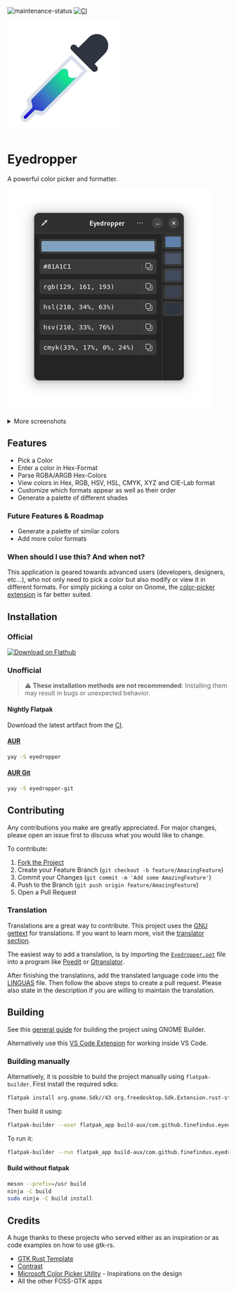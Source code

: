 ![maintenance-status](https://img.shields.io/badge/maintenance-actively--developed-brightgreen.svg)
[![CI](https://github.com/FineFindus/eyedropper/actions/workflows/ci.yml/badge.svg)](https://github.com/FineFindus/eyedropper/actions/workflows/ci.yml)

![Eyedropper](data/icons/com.github.finefindus.eyedropper.svg)

# Eyedropper

A powerful color picker and formatter.

![Dark UI](data/resources/screenshots/main_window_ui_dark.png)

<details>
  <summary>More screenshots</summary>

![Light UI](data/resources/screenshots/main_window_ui_light.png)

![Customize the shown formats (Dark UI)](data/resources/screenshots/customized_formats_dark.png)

![Customize the shown formats (Light UI)](data/resources/screenshots/customized_formats_light.png)

![Generate Color Palettes](data/resources/screenshots/palette_dialog_dark.png)

![Preferences](data/resources/screenshots/preference_window_dark.png)

</details>

## Features

- Pick a Color
- Enter a color in Hex-Format
- Parse RGBA/ARGB Hex-Colors
- View colors in Hex, RGB, HSV, HSL, CMYK, XYZ and CIE-Lab format
- Customize which formats appear as well as their order
- Generate a palette of different shades

### Future Features & Roadmap

- Generate a palette of similar colors
- Add more color formats

### When should I use this? And when not?

This application is geared towards advanced users (developers, designers, etc…), who not only need to pick a color but also modify or view it in different formats. For simply picking a color on Gnome, the [color-picker extension](https://github.com/tuberry/color-picker) is far better suited.

## Installation

### Official
<a href='https://flathub.org/apps/details/com.github.finefindus.eyedropper'><img width='240' alt='Download on Flathub' src='https://flathub.org/assets/badges/flathub-badge-i-en.png'/></a>


### Unofficial

> :warning: **These installation methods are not recommended**: Installing them may result in bugs or unexpected behavior.

#### Nightly Flatpak

Download the latest artifact from the [CI](https://github.com/FineFindus/eyedropper/actions/workflows/ci.yml).

#### [AUR](https://aur.archlinux.org/packages/eyedropper)

```sh
yay -S eyedropper
```

#### [AUR Git](https://aur.archlinux.org/packages/eyedropper-git)

```sh
yay -S eyedropper-git
```


## Contributing

Any contributions you make are greatly appreciated. For major changes, please open an issue first to discuss what you would like to change.

To contribute:

1. [Fork the Project](https://github.com/FineFindus/eyedropper/fork)
2. Create your Feature Branch (`git checkout -b feature/AmazingFeature`)
3. Commit your Changes (`git commit -m 'Add some AmazingFeature'`)
4. Push to the Branch (`git push origin feature/AmazingFeature`)
5. Open a Pull Request

### Translation

Translations are a great way to contribute. This project uses the [GNU gettext](https://www.gnu.org/software/gettext/manual/html_node/index.html#SEC_Contents) for translations. If you want to learn more, visit the [translator section](https://www.gnu.org/software/gettext/manual/html_node/Translators.html#Translators).

The easiest way to add a translation, is by importing the [`Eyedropper.pot`](po/Eyedropper.pot) file into a program like [Poedit](https://poedit.net) or [Gtranslator](https://gitlab.gnome.org/GNOME/gtranslator/).

After finishing the translations, add the translated language code into the [LINGUAS](po/LINGUAS) file. Then follow the above steps to create a pull request. Please also state in the description if you are willing to maintain the translation.

## Building

See this [general guide](https://wiki.gnome.org/Newcomers/BuildProject) for building the project using GNOME Builder.

Alternatively use this [VS Code Extension](https://marketplace.visualstudio.com/items?itemName=bilelmoussaoui.flatpak-vscode#:~:text=VSCode%20%2B%20Flatpak%20Integration,run%2C%20and%20export%20a%20bundle) for working inside VS Code.

### Building manually

Alternatively, it is possible to build the project manually using `flatpak-builder`.
First install the required sdks:

```sh
flatpak install org.gnome.Sdk//43 org.freedesktop.Sdk.Extension.rust-stable//22.08 org.gnome.Platform//43
```

Then build it using:

```sh
flatpak-builder --user flatpak_app build-aux/com.github.finefindus.eyedropper.Devel.json
```

To run it:

```sh
flatpak-builder --run flatpak_app build-aux/com.github.finefindus.eyedropper.Devel.json eyedropper
```

#### Build without flatpak

```sh
meson --prefix=/usr build
ninja -C build
sudo ninja -C build install
```

## Credits

A huge thanks to these projects who served either as an inspiration or as code examples on how to use gtk-rs.

- [GTK Rust Template](https://gitlab.gnome.org/World/Rust/gtk-rust-template)
- [Contrast](https://gitlab.gnome.org/World/design/contrast)
- [Microsoft Color Picker Utility](https://docs.microsoft.com/en-us/windows/powertoys/color-picker) - Inspirations on the design
- All the other FOSS-GTK apps
